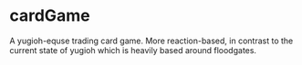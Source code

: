 # cardGame
A yugioh-equse trading card game. More reaction-based, in contrast to the current state of yugioh which is heavily based around floodgates.
